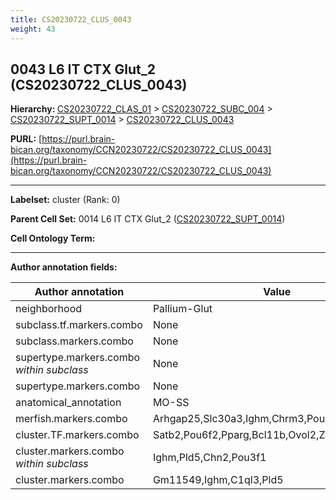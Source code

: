 ```yaml
---
title: CS20230722_CLUS_0043
weight: 43
---
```

## 0043 L6 IT CTX Glut_2 (CS20230722_CLUS_0043)
<b>Hierarchy: </b>
[CS20230722_CLAS_01](../CS20230722_CLAS_01) >
[CS20230722_SUBC_004](../CS20230722_SUBC_004) >
[CS20230722_SUPT_0014](../CS20230722_SUPT_0014) >
[CS20230722_CLUS_0043](../CS20230722_CLUS_0043)

**PURL:** [https://purl.brain-bican.org/taxonomy/CCN20230722/CS20230722_CLUS_0043](https://purl.brain-bican.org/taxonomy/CCN20230722/CS20230722_CLUS_0043)

---


**Labelset:** cluster (Rank: 0)

**Parent Cell Set:** 0014 L6 IT CTX Glut_2 ([CS20230722_SUPT_0014](../CS20230722_SUPT_0014))



**Cell Ontology Term:** 

[MARKER GENES.]: #


---

[TRANSFERRED ANNOTATIONS.]: #


[AUTHOR ANNOTATION FIELDS.]: #


**Author annotation fields:**

| Author annotation | Value |
|-------------------|-------|
|neighborhood|Pallium-Glut|
|subclass.tf.markers.combo|None|
|subclass.markers.combo|None|
|supertype.markers.combo _within subclass_|None|
|supertype.markers.combo|None|
|anatomical_annotation|MO-SS|
|merfish.markers.combo|Arhgap25,Slc30a3,Ighm,Chrm3,Pou3f1,Chn2,Cbln4|
|cluster.TF.markers.combo|Satb2,Pou6f2,Pparg,Bcl11b,Ovol2,Zeb2|
|cluster.markers.combo _within subclass_|Ighm,Pld5,Chn2,Pou3f1|
|cluster.markers.combo|Gm11549,Ighm,C1ql3,Pld5|
